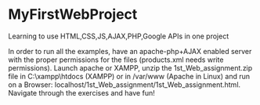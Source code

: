 # MyFirstWebProject
Learning to use HTML,CSS,JS,AJAX,PHP,Google APIs in one project

In order to run all the examples, have an apache-php+AJAX enabled server with the proper
permissions for the files (products.xml needs write permissions). Launch apache or XAMPP,
unzip the 1st_Web_assignment.zip file in C:\xampp\htdocs (XAMPP) or in /var/www (Apache in Linux)
and run on a Browser: localhost/1st_Web_assignment/1st_Web_assignment.html.
Navigate through the exercises and have fun!
